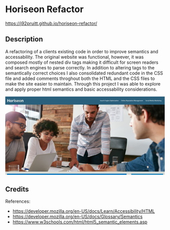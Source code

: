 # Horiseon Refactor

https://j92pruitt.github.io/horiseon-refactor/

## Description

A refactoring of a clients existing code in order to improve semantics and accessability. The original website was functional, however, it was composed mostly of nested div tags making it difficult for screen readers and search engines to parse correctly. In addition to altering tags to the semantically correct choices I also consolidated redundant code in the CSS file and added comments throghout both the HTML and the CSS files to make the site easier to maintain. Through this project I was able to explore and apply proper html semantics and basic accessability considerations. 

!["Screenshot of deployed page"](assets/images/screenshot.png)

## Credits

References:
* https://developer.mozilla.org/en-US/docs/Learn/Accessibility/HTML
* https://developer.mozilla.org/en-US/docs/Glossary/Semantics
* https://www.w3schools.com/html/html5_semantic_elements.asp
